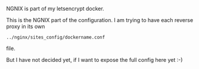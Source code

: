 NGNIX is part of my letsencrypt docker.

This is the NGNIX part of the configuration. 
I am trying to have each reverse proxy in its own 

    ../nginx/sites_config/dockername.conf
    
file.

But I have not decided yet, if I want to expose the full config here yet :-)

